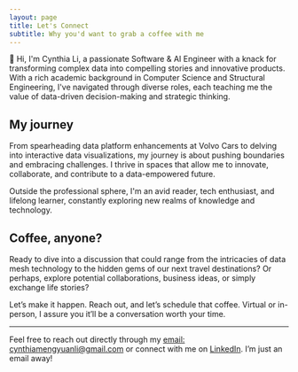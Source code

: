 ```yaml
---
layout: page
title: Let's Connect
subtitle: Why you'd want to grab a coffee with me
---
```


👋 Hi, I'm Cynthia Li, a passionate Software & AI Engineer with a knack for transforming complex data into compelling stories and innovative products. With a rich academic background in Computer Science and Structural Engineering, I've navigated through diverse roles, each teaching me the value of data-driven decision-making and strategic thinking.

## My journey

From spearheading data platform enhancements at Volvo Cars to delving into interactive data visualizations, my journey is about pushing boundaries and embracing challenges. I thrive in spaces that allow me to innovate, collaborate, and contribute to a data-empowered future.

Outside the professional sphere, I'm an avid reader, tech enthusiast, and lifelong learner, constantly exploring new realms of knowledge and technology.

## Coffee, anyone?

Ready to dive into a discussion that could range from the intricacies of data mesh technology to the hidden gems of our next travel destinations? Or perhaps, explore potential collaborations, business ideas, or simply exchange life stories? 

Let’s make it happen. Reach out, and let’s schedule that coffee. Virtual or in-person, I assure you it’ll be a conversation worth your time.

---

Feel free to reach out directly through my [email: cynthiamengyuanli@gmail.com](mailto:cynthiamengyuanli@gmail.com) or connect with me on [LinkedIn](https://www.linkedin.com/in/mengyuan-li-cynthia/). I’m just an email away!